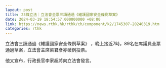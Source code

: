 ```yaml
---
layout: post
title: 23條立法｜立法會全票三讀通過《維護國家安全條例草案》
date: 2024-03-19 18:54:57.000000000 +08:00
link: https://news.rthk.hk/rthk/ch/component/k2/1745307-20240319.htm
categories: rthk
---
```


立法會三讀通過《維護國家安全條例草案》 ，晚上接近7時，89名在席議員全票通過草案，立法會主席梁君彥亦破例投票。

他又宣布，行政長官李家超將向立法會發言。
